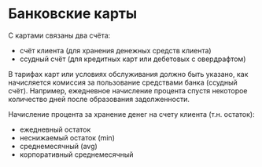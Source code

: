 # Банковские карты 

С картами связаны два счёта:

- счёт клиента (для хранения денежных средств клиента)
- ссудный счёт (для кредитных карт или дебетовых с овердрафтом)

В тарифах карт или условиях обслуживания должно быть указано, как начисляется комиссия за пользование средствами банка (ссудный счёт). Например, ежедневное начисление процента спустя некоторое количество дней после образования задолженности.

Начисление процента за хранение денег на счету клиента (т.н. остаток):

- ежедневный остаток
- неснижаемый остаток (min)
- среднемесячный (avg)
- корпоративный среднемесячный
